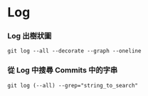 # Log
### Log 出樹狀圖

    git log --all --decorate --graph --oneline

### 從 Log 中搜尋 Commits 中的字串

    git log (--all) --grep="string_to_search"
